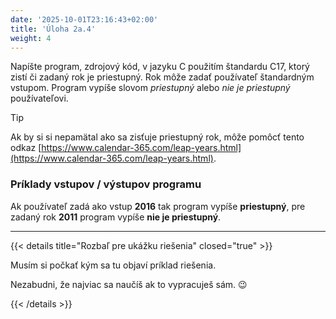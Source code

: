 ```yaml
---
date: '2025-10-01T23:16:43+02:00'
title: 'Úloha 2a.4'
weight: 4
---
```


Napíšte program, zdrojový kód, v jazyku C použitím štandardu C17, ktorý zistí či zadaný rok je priestupný.
Rok môže zadať používateľ štandardným vstupom. Program vypíše slovom _priestupný_ alebo _nie je priestupný_
používateľovi.

> [!TIP]
> Ak by si si nepamätal ako sa zisťuje priestupný rok, môže pomôcť tento
> odkaz [https://www.calendar-365.com/leap-years.html](https://www.calendar-365.com/leap-years.html).

### Príklady vstupov / výstupov programu

Ak používateľ zadá ako vstup **2016** tak program vypíše **priestupný**, pre zadaný rok **2011** program vypíše **nie je
priestupný**.

---

{{< details title="Rozbaľ pre ukážku riešenia" closed="true" >}}

Musím si počkať kým sa tu objaví príklad riešenia.

Nezabudni, že najviac sa naučíš ak to vypracuješ sám. 😉

{{< /details >}}
